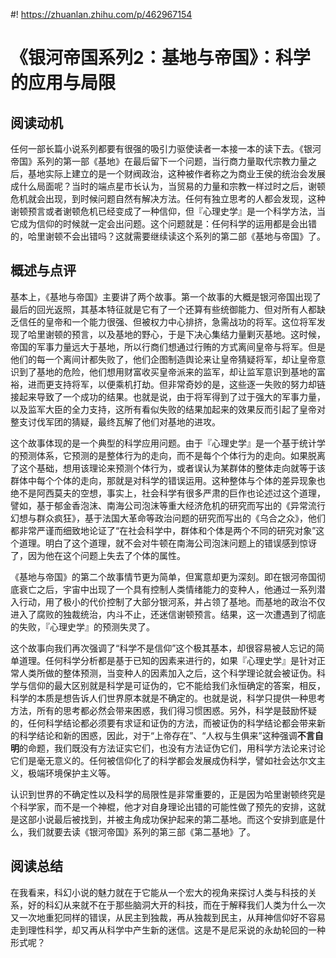 #! https://zhuanlan.zhihu.com/p/462967154

# 《银河帝国系列2：基地与帝国》：科学的应用与局限

## 阅读动机

任何一部长篇小说系列都要有很强的吸引力驱使读者一本接一本的读下去。《银河帝国》系列的第一部《基地》在最后留下一个问题，当行商力量取代宗教力量之后，基地实际上建立的是一个财阀政治，这种被作者称之为商业王侯的统治会发展成什么局面呢？当时的端点星市长认为，当贸易的力量和宗教一样过时之后，谢顿危机就会出现，到时候问题自然有解决方法。任何有独立思考的人都会发现，这种谢顿预言或者谢顿危机已经变成了一种信仰，但『心理史学』是一个科学方法，当它成为信仰的时候就一定会出问题。这个问题就是：任何科学的运用都是会出错的，哈里谢顿不会出错吗？这就需要继续读这个系列的第二部《基地与帝国》了。

## 概述与点评

基本上，《基地与帝国》主要讲了两个故事。第一个故事的大概是银河帝国出现了最后的回光返照，其基本特征就是它有了一个还算有些统御能力、但对所有人都缺乏信任的皇帝和一个能力很强、但被权力中心排挤，急需战功的将军。这位将军发现了哈里谢顿的预言，以及基地的野心，于是下决心集结力量剿灭基地。这时候，帝国的军事力量远大于基地，所以行商们想通过行贿的方式离间皇帝与将军。但是他们的每一个离间计都失败了，他们企图制造舆论来让皇帝猜疑将军，却让皇帝意识到了基地的危险，他们想用财富收买皇帝派来的监军，却让监军意识到基地的富裕，进而更支持将军，以便乘机打劫。但非常奇妙的是，这些逐一失败的努力却链接起来导致了一个成功的结果。也就是说，由于将军得到了过于强大的军事力量，以及监军大臣的全力支持，这所有看似失败的结果加起来的效果反而引起了皇帝对整支讨伐军团的猜疑，最终瓦解了他们对基地的进攻。

这个故事体现的是一个典型的科学应用问题。由于『心理史学』是一个基于统计学的预测体系，它预测的是整体行为的走向，而不是每个个体行为的走向。如果脱离了这个基础，想用该理论来预测个体行为，或者误认为某群体的整体走向就等于该群体中每个个体的走向，那就是对科学的错误运用。这种整体与个体的差异现象也绝不是阿西莫夫的空想，事实上，社会科学有很多严肃的巨作也论述过这个道理，譬如，基于郁金香泡沫、南海公司泡沫等重大经济危机的研究而写出的《异常流行幻想与群众疯狂》，基于法国大革命等政治问题的研究而写出的《乌合之众》，他们都非常严谨而细致地论证了“在社会科学中，群体和个体是两个不同的研究对象”这个道理。明白了这个道理，就不会对牛顿在南海公司泡沫问题上的错误感到惊讶了，因为他在这个问题上失去了个体的属性。

《基地与帝国》的第二个故事情节更为简单，但寓意却更为深刻。即在银河帝国彻底衰亡之后，宇宙中出现了一个具有控制人类情绪能力的变种人，他通过一系列潜入行动，用了极小的代价控制了大部分银河系，并占领了基地。而基地的政治不仅进入了腐败的独裁统治，内斗不止，还迷信谢顿预言。结果，这一次遭遇到了彻底的失败，『心理史学』的预测失灵了。

这个故事向我们再次强调了“科学不是信仰”这个极其基本，却很容易被人忘记的简单道理。任何科学分析都是基于已知的因素来进行的，如果『心理史学』是针对正常人类所做的整体预测，当变种人的因素加入之后，这个科学理论就会被证伪。科学与信仰的最大区别就是科学是可证伪的，它不能给我们永恒确定的答案，相反，科学的本质是想告诉人们世界原本就是不确定的。也就是说，科学只提供一种思考方法，所有的思考都必然会带来困惑，我们得习惯困惑。另外，科学是鼓励怀疑的，任何科学结论都必须要有求证和证伪的方法，而被证伪的科学结论都会带来新的科学结论和新的困惑，因此，对于“上帝存在”、“人权与生俱来”这种强调**不言自明**的命题，我们既没有方法证实它们，也没有方法证伪它们，用科学方法论来讨论它们是毫无意义的。任何被信仰化了的科学都会发展成伪科学，譬如社会达尔文主义，极端环境保护主义等。

认识到世界的不确定性以及科学的局限性是非常重要的，正是因为哈里谢顿终究是个科学家，而不是一个神棍，他才对自身理论出错的可能性做了预先的安排，这就是这部小说最后被找到，并被主角成功保护起来的第二基地。而这个安排到底是什么，我们就要去读《银河帝国》系列的第三部《第二基地》了。

## 阅读总结

在我看来，科幻小说的魅力就在于它能从一个宏大的视角来探讨人类与科技的关系，好的科幻从来就不在于那些脑洞大开的科技，而在于解释我们人类为什么一次又一次地重犯同样的错误，从民主到独裁，再从独裁到民主，从拜神信仰好不容易走到理性科学，却又再从科学中产生新的迷信。这是不是尼采说的永劫轮回的一种形式呢？
